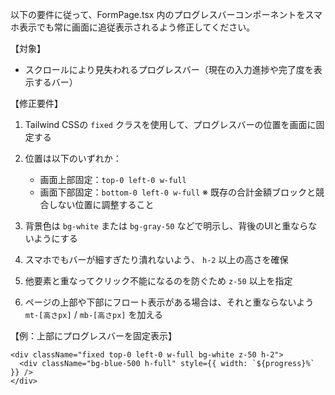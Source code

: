 以下の要件に従って、FormPage.tsx 内のプログレスバーコンポーネントをスマホ表示でも常に画面に追従表示されるよう修正してください。

【対象】
- スクロールにより見失われるプログレスバー（現在の入力進捗や完了度を表示するバー）

【修正要件】

1. Tailwind CSSの `fixed` クラスを使用して、プログレスバーの位置を画面に固定する

2. 位置は以下のいずれか：
   - 画面上部固定：`top-0 left-0 w-full`
   - 画面下部固定：`bottom-0 left-0 w-full`
   ※ 既存の合計金額ブロックと競合しない位置に調整すること

3. 背景色は `bg-white` または `bg-gray-50` などで明示し、背後のUIと重ならないようにする

4. スマホでもバーが細すぎたり潰れないよう、 `h-2` 以上の高さを確保

5. 他要素と重なってクリック不能になるのを防ぐため `z-50` 以上を指定

6. ページの上部や下部にフロート表示がある場合は、それと重ならないよう `mt-[高さpx]` / `mb-[高さpx]` を加える

【例：上部にプログレスバーを固定表示】
```tsx
<div className="fixed top-0 left-0 w-full bg-white z-50 h-2">
  <div className="bg-blue-500 h-full" style={{ width: `${progress}%` }} />
</div>
